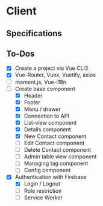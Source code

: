 # Client

## Specifications

## To-Dos
- [x] Create a project via Vue CLI3
- [x] Vue-Router, Vuex, Vuetify, axios
- [ ] moment.js, Vue-i18n
- [ ] Create base component
  - [x] Header
  - [x] Footer
  - [x] Menu / drawer
  - [x] Connection to API
  - [x] List-view component
  - [x] Details component
  - [x] New Contact component
  - [ ] Edit Contact component
  - [ ] Delete Contact component
  - [ ] Admin table view component
  - [ ] Managing tag component
  - [ ] Config component
- [x] Authentication with Firebase
  - [x] Login / Logout
  - [ ] Role restriction
  - [ ] Service Worker

